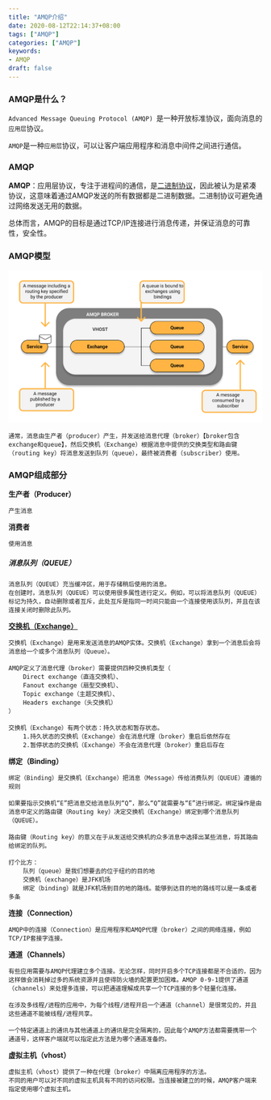 ```yaml
---
title: "AMQP介绍"
date: 2020-08-12T22:14:37+08:00
tags: ["AMQP"]
categories: ["AMQP"]
keywords: 
- AMQP
draft: false
---
```


### AMQP是什么？

`Advanced Message Queuing Protocol (AMQP) `是一种开放标准协议，面向消息的`应用层`协议。

`AMQP`是一种`应用层`协议，可以让客户端应用程序和消息中间件之间进行通信。



### AMQP

**AMQP**：应用层协议，专注于进程间的通信，是[二进制协议](https://en.wikipedia.org/wiki/Binary_protocol)，因此被认为是紧凑协议，这意味着通过AMQP发送的所有数据都是二进制数据。二进制协议可避免通过网络发送无用的数据。

总体而言，AMQP的目标是通过TCP/IP连接进行消息传递，并保证消息的可靠性，安全性。



### AMQP模型

![amqp.png](https://github.com/affectalways/affectalways.github.io/blob/master/images/amqp/amqp-model.png?raw=true)

```
通常，消息由生产者（producer）产生，并发送给消息代理（broker）【broker包含exchange和queue】，然后交换机（Exchange）根据消息中提供的交换类型和路由键（routing key）将消息发送到队列（queue），最终被消费者（subscriber）使用。
```



### AMQP组成部分



**生产者（Producer）**

```
产生消息
```



**消费者**

```
使用消息
```



##### 消息队列（QUEUE）

```
消息队列（QUEUE）充当缓冲区，用于存储稍后使用的消息。
在创建时，消息队列（QUEUE）可以使用很多属性进行定义。例如，可以将消息队列（QUEUE）标记为持久，自动删除或者互斥，此处互斥是指同一时间只能由一个连接使用该队列，并且在该连接关闭时删除此队列。
```



[**交换机（Exchange）**](https://rabbitmq.mr-ping.com/AMQP/AMQP_0-9-1_Model_Explained.html)

```
交换机（Exchange）是用来发送消息的AMQP实体。交换机（Exchange）拿到一个消息后会将消息给一个或多个消息队列（Queue）。

AMQP定义了消息代理（broker）需要提供四种交换机类型（
	Direct exchange（直连交换机）、
	Fanout exchange（扇型交换机）、
	Topic exchange（主题交换机）、
	Headers exchange（头交换机）
）

交换机（Exchange）有两个状态：持久状态和暂存状态。
	1.持久状态的交换机（Exchange）会在消息代理（broker）重启后依然存在
	2.暂停状态的交换机（Exchange）不会在消息代理（broker）重启后存在
```



**绑定（Binding）**

```
绑定（Binding）是交换机（Exchange）把消息（Message）传给消费队列（QUEUE）遵循的规则

如果要指示交换机“E”把消息交给消息队列“Q”，那么“Q”就需要与“E”进行绑定。绑定操作是由消息中定义的路由键（Routing key）决定交换机（Exchange）绑定到哪个消息队列（QUEUE）。

路由键（Routing key）的意义在于从发送给交换机的众多消息中选择出某些消息，将其路由给绑定的队列。

打个比方：
	队列（queue）是我们想要去的位于纽约的目的地
	交换机（exchange）是JFK机场
	绑定（binding）就是JFK机场到目的地的路线。能够到达目的地的路线可以是一条或者多条
```



**连接（Connection）**

```
AMQP中的连接（Connection）是应用程序和AMQP代理（broker）之间的网络连接，例如TCP/IP套接字连接。
```



**通道（Channels）**

```
有些应用需要与AMQP代理建立多个连接。无论怎样，同时开启多个TCP连接都是不合适的，因为这样做会消耗掉过多的系统资源并且使得防火墙的配置更加困难。AMQP 0-9-1提供了通道（channels）来处理多连接，可以把通道理解成共享一个TCP连接的多个轻量化连接。

在涉及多线程/进程的应用中，为每个线程/进程开启一个通道（channel）是很常见的，并且这些通道不能被线程/进程共享。

一个特定通道上的通讯与其他通道上的通讯是完全隔离的，因此每个AMQP方法都需要携带一个通道号，这样客户端就可以指定此方法是为哪个通道准备的。
```



**虚拟主机（vhost）**

```
虚拟主机（vhost）提供了一种在代理（broker）中隔离应用程序的方法。
不同的用户可以对不同的虚拟主机具有不同的访问权限。当连接被建立的时候，AMQP客户端来指定使用哪个虚拟主机。
```

